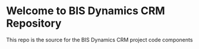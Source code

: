 # Welcome to BIS Dynamics CRM Repository

This repo is the source for the BIS Dynamics CRM project code components